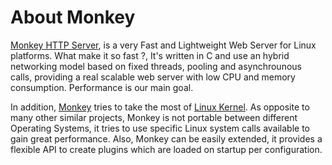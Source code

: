 # About Monkey

[Monkey HTTP Server](http://monkey-project.com), is a very Fast and Lightweight Web Server for Linux platforms. What make it so fast ?, It's written in C and use an hybrid networking model based on fixed threads, pooling and asynchrounous calls, providing a real scalable web server with low CPU and memory consumption. Performance is our main goal.

In addition, [Monkey](http://monkey-project.com) tries to take the most of [Linux Kernel](http://kernel.org). As opposite to many other similar projects, Monkey is not portable between different Operating Systems, it tries to use specific Linux system calls available to gain great performance. Also, Monkey can be easily extended, it provides a flexible API to create plugins which are loaded on startup per configuration.
